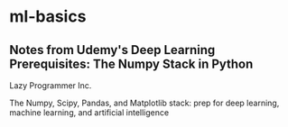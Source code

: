 # ml-basics

## Notes from  Udemy's Deep Learning Prerequisites: The Numpy Stack in Python
Lazy Programmer Inc.

The Numpy, Scipy, Pandas, and Matplotlib stack: prep for deep learning, machine learning, and artificial intelligence
